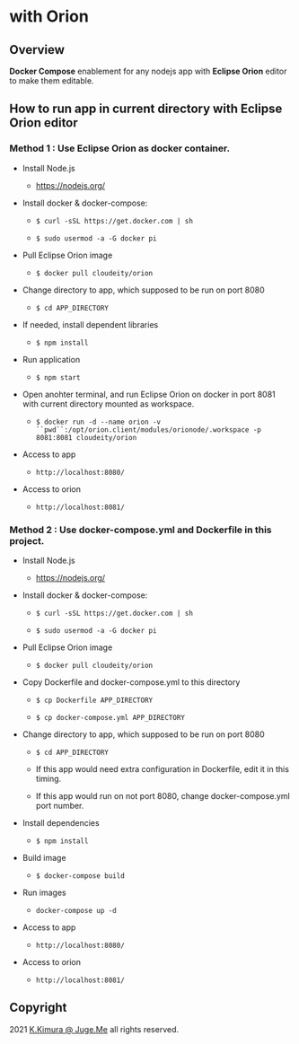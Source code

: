 # with Orion

## Overview

**Docker Compose** enablement for any nodejs app with **Eclipse Orion** editor to make them editable.


## How to run app in current directory with Eclipse Orion editor

### Method 1 : Use Eclipse Orion as docker container. 

- Install Node.js

  - https://nodejs.org/

- Install docker & docker-compose:

  - `$ curl -sSL https://get.docker.com | sh`

  - `$ sudo usermod -a -G docker pi`

- Pull Eclipse Orion image

  - `$ docker pull cloudeity/orion`

- Change directory to app, which supposed to be run on port 8080

  - `$ cd APP_DIRECTORY`

- If needed, install dependent libraries

  - `$ npm install`

- Run application

  - `$ npm start`

- Open anohter terminal, and run Eclipse Orion on docker in port 8081 with current directory mounted as workspace.

  - `$ docker run -d --name orion -v ``pwd``:/opt/orion.client/modules/orionode/.workspace -p 8081:8081 cloudeity/orion`

- Access to app

  - `http://localhost:8080/`

- Access to orion

  - `http://localhost:8081/`


### Method 2 : Use docker-compose.yml and Dockerfile in this project. 

- Install Node.js

  - https://nodejs.org/

- Install docker & docker-compose:

  - `$ curl -sSL https://get.docker.com | sh`

  - `$ sudo usermod -a -G docker pi`

- Pull Eclipse Orion image

  - `$ docker pull cloudeity/orion`

- Copy Dockerfile and docker-compose.yml to this directory

  - `$ cp Dockerfile APP_DIRECTORY`

  - `$ cp docker-compose.yml APP_DIRECTORY`

- Change directory to app, which supposed to be run on port 8080

  - `$ cd APP_DIRECTORY`

  - If this app would need extra configuration in Dockerfile, edit it in this timing.

  - If this app would run on not port 8080, change docker-compose.yml port number.

- Install dependencies

  - `$ npm install`

- Build image

  - `$ docker-compose build`
  
- Run images

  - `docker-compose up -d`

- Access to app

  - `http://localhost:8080/`

- Access to orion

  - `http://localhost:8081/`


## Copyright

2021 [K.Kimura @ Juge.Me](https://github.com/dotnsf) all rights reserved.

